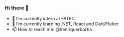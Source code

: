 ### Hi there 👋


- 🔭 I’m currently intern at FATEC.
- 🌱 I’m currently learning .NET, React and Dart/Flutter
- 📫 How to reach me: @henriquerborba


